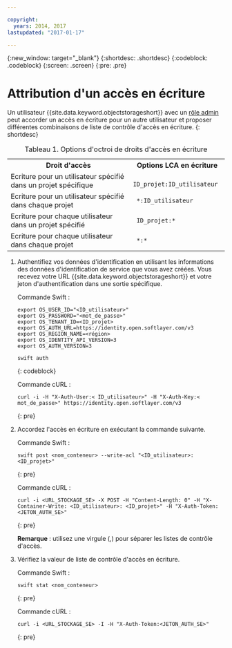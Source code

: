 ```yaml
---

copyright:
  years: 2014, 2017
lastupdated: "2017-01-17"

---
```

{:new_window: target="_blank"}
{:shortdesc: .shortdesc}
{:codeblock: .codeblock}
{:screen: .screen}
{:pre: .pre}


# Attribution d'un accès en écriture

Un utilisateur {{site.data.keyword.objectstorageshort}} avec un [rôle admin](/docs/services/ObjectStorage/os_access_types.html) peut accorder un accès en écriture pour un autre utilisateur et proposer différentes combinaisons de liste de contrôle d'accès en écriture.
{: shortdesc}

<table>
<caption> Tableau 1. Options d'octroi de droits d'accès en écriture </caption>
  <tr>
    <th> Droit d'accès </th>
    <th> Options LCA en écriture </th>
  </tr>
  <tr>
    <td> Ecriture pour un utilisateur spécifié dans un projet spécifique </td>
    <td> <code> ID_projet:ID_utilisateur </code> </td>
  </tr>
  <tr>
    <td> Ecriture pour un utilisateur spécifié dans chaque projet </td>
    <td> <code> &#42;:ID_utilisateur </code> </td>
  </tr>
  <tr>
    <td> Ecriture pour chaque utilisateur dans un projet spécifié </td>
    <td>  <code> ID_projet:&#42; </code> </td>
  </tr>
  <tr>
    <td> Ecriture pour chaque utilisateur dans chaque projet </td>
    <td>  <code> &#42;:&#42; </code> </td>
  </tr>
</table>



1. Authentifiez vos données d'identification en utilisant les informations des données d'identification de service que vous avez créées.  Vous recevez votre URL {{site.data.keyword.objectstorageshort}} et votre jeton d'authentification dans une sortie spécifique.

    Commande Swift :

    ```
    export OS_USER_ID="<ID_utilisateur>"
    export OS_PASSWORD="<mot_de_passe>"
    export OS_TENANT_ID=<ID_projet>
    export OS_AUTH_URL=https://identity.open.softlayer.com/v3
    export OS_REGION_NAME=<région>
    export OS_IDENTITY_API_VERSION=3
    export OS_AUTH_VERSION=3

    swift auth
    ```
    {: codeblock}

    Commande cURL :

    ```
    curl -i -H "X-Auth-User:< ID_utilisateur>" -H "X-Auth-Key:< mot_de_passe>" https://identity.open.softlayer.com/v3
    ```
    {: pre}

2. Accordez l'accès en écriture en exécutant la commande suivante.

    Commande Swift :

    ```
    swift post <nom_conteneur> --write-acl "<ID_utilisateur>:<ID_projet>"
    ```
    {: pre}

    Commande cURL :

    ```
    curl -i <URL_STOCKAGE_SE> -X POST -H "Content-Length: 0" -H "X-Container-Write: <ID_utilisateur>: <ID_projet>" -H "X-Auth-Token:<JETON_AUTH_SE>"
    ```
    {: pre}

    **Remarque** : utilisez une virgule (,) pour séparer les listes de contrôle d'accès.

3. Vérifiez la valeur de liste de contrôle d'accès en écriture.

    Commande Swift :

    ```
    swift stat <nom_conteneur>
    ```
    {: pre}

    Commande cURL :

    ```
    curl -i <URL_STOCKAGE_SE> -I -H "X-Auth-Token:<JETON_AUTH_SE>"
    ```
    {: pre}
